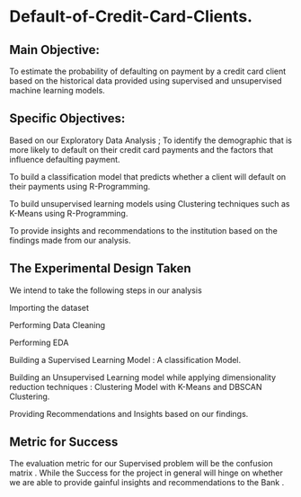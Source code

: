 # Default-of-Credit-Card-Clients.

## Main Objective: 
To estimate the probability of defaulting on  payment by a credit card client based on the historical data provided using supervised and unsupervised machine learning models.


## Specific Objectives: 

Based on our  Exploratory Data Analysis ; To identify the demographic that is more likely to  default on their credit card payments and the factors that influence defaulting payment.

To build a classification model that predicts whether a client will default on their payments using R-Programming.

To build unsupervised learning models using Clustering techniques such as K-Means using R-Programming.

To provide insights and recommendations to the institution based on the findings made from our analysis.


## The Experimental Design Taken

We intend to take the following steps in our analysis

Importing the dataset

Performing Data Cleaning

Performing EDA

Building a Supervised Learning Model : A classification Model.

Building an Unsupervised Learning model while applying dimensionality reduction techniques : Clustering Model with K-Means and DBSCAN Clustering.

Providing Recommendations and Insights based on our findings.

## Metric for Success 

The evaluation metric for our Supervised problem will be the confusion matrix .
While the Success for the project in general will hinge on whether we are able to provide gainful insights and recommendations to the Bank .



